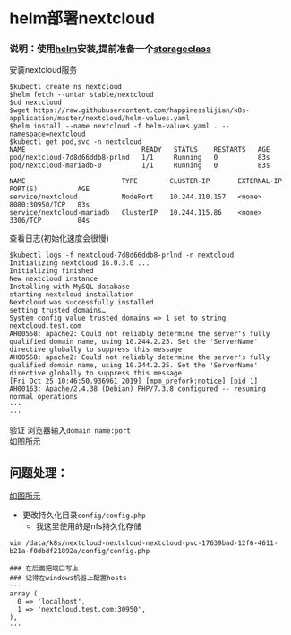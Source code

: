 # helm部署nextcloud
### 说明：使用[helm](https://github.com/happinesslijian/k8s-application/tree/master/helm-install-harbor/install%20helm%20v2.14.1)安装,提前准备一个[storageclass](https://github.com/happinesslijian/k8s-application/tree/master/nfs)
安装nextcloud服务
```
$kubectl create ns nextcloud
$helm fetch --untar stable/nextcloud
$cd nextcloud
$wget https://raw.githubusercontent.com/happinesslijian/k8s-application/master/nextcloud/helm-values.yaml
$helm install --name nextcloud -f helm-values.yaml . --namespace=nextcloud
$kubectl get pod,svc -n nextcloud
NAME                             READY   STATUS    RESTARTS   AGE
pod/nextcloud-7d8d66ddb8-prlnd   1/1     Running   0          83s
pod/nextcloud-mariadb-0          1/1     Running   0          83s

NAME                        TYPE        CLUSTER-IP       EXTERNAL-IP   PORT(S)          AGE
service/nextcloud           NodePort    10.244.110.157   <none>        8080:30950/TCP   83s
service/nextcloud-mariadb   ClusterIP   10.244.115.86    <none>        3306/TCP         84s
```
查看日志(初始化速度会很慢)
```
$kubectl logs -f nextcloud-7d8d66ddb8-prlnd -n nextcloud
Initializing nextcloud 16.0.3.0 ...
Initializing finished
New nextcloud instance
Installing with MySQL database
starting nextcloud installation
Nextcloud was successfully installed
setting trusted domains…
System config value trusted_domains => 1 set to string nextcloud.test.com
AH00558: apache2: Could not reliably determine the server's fully qualified domain name, using 10.244.2.25. Set the 'ServerName' directive globally to suppress this message
AH00558: apache2: Could not reliably determine the server's fully qualified domain name, using 10.244.2.25. Set the 'ServerName' directive globally to suppress this message
[Fri Oct 25 10:46:50.936961 2019] [mpm_prefork:notice] [pid 1] AH00163: Apache/2.4.38 (Debian) PHP/7.3.8 configured -- resuming normal operations
···
···
```
验证 浏览器输入`domain name:port` \
[如图所示](https://i.loli.net/2019/10/25/PMFjqNWts6TaBpQ.png)

## 问题处理：
[如图所示](https://i.loli.net/2019/10/25/21sL8XkU9nD6j4Q.png)

- 更改持久化目录`config/config.php`
  - 我这里使用的是nfs持久化存储
```
vim /data/k8s/nextcloud-nextcloud-nextcloud-pvc-17639bad-12f6-4611-b21a-f0dbdf21892a/config/config.php

### 在后面把端口写上
### 记得在windows机器上配置hosts
···
array (
  0 => 'localhost',
  1 => 'nextcloud.test.com:30950',
),
···
```
